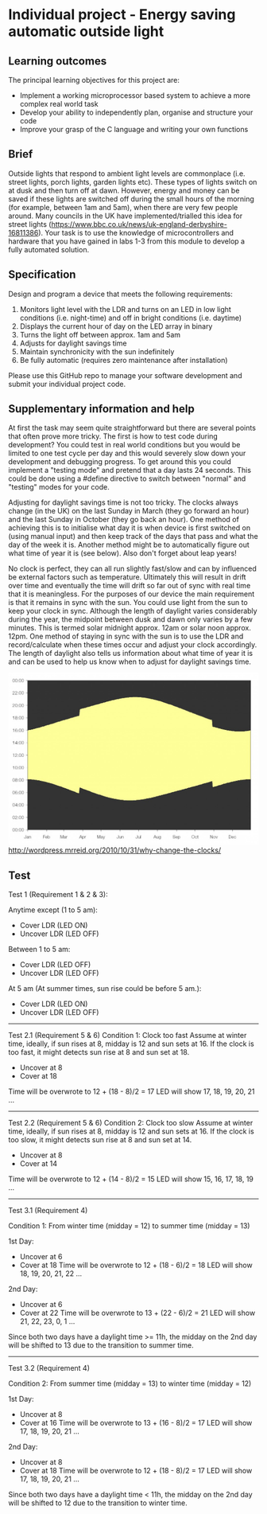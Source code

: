 # Individual project - Energy saving automatic outside light

## Learning outcomes

The principal learning objectives for this project are:

- Implement a working microprocessor based system to achieve a more complex real world task
- Develop your ability to independently plan, organise and structure your code 
- Improve your grasp of the C language and writing your own functions

## Brief

Outside lights that respond to ambient light levels are commonplace (i.e. street lights, porch lights, garden lights etc). These types of lights switch on at dusk and then turn off at dawn. However, energy and money can be saved if these lights are switched off during the small hours of the morning (for example, between 1am and 5am), when there are very few people around. Many councils in the UK have implemented/trialled this idea for street lights (https://www.bbc.co.uk/news/uk-england-derbyshire-16811386). Your task is to use the knowledge of microcontrollers and hardware that you have gained in labs 1-3 from this module to develop a fully automated solution.

## Specification
Design and program a device that meets the following requirements:

1. Monitors light level with the LDR and turns on an LED in low light conditions (i.e. night-time) and off in bright conditions (i.e. daytime)
1. Displays the current hour of day on the LED array in binary
1. Turns the light off between approx. 1am and 5am
1. Adjusts for daylight savings time
1. Maintain synchronicity with the sun indefinitely
1. Be fully automatic (requires zero maintenance after installation)

Please use this GitHub repo to manage your software development and submit your individual project code.

## Supplementary information and help
At first the task may seem quite straightforward but there are several points that often prove more tricky. The first is how to test code during development? You could test in real world conditions but you would be limited to one test cycle per day and this would severely slow down your development and debugging progress. To get around this you could implement a "testing mode" and pretend that a day lasts 24 seconds. This could be done using a #define directive to switch between "normal" and "testing" modes for your code.

Adjusting for daylight savings time is not too tricky. The clocks always change (in the UK) on the last Sunday in March (they go forward an hour) and the last Sunday in October (they go back an hour). One method of achieving this is to initialise what day it is when device is first switched on (using manual input) and then keep track of the days that pass and what the day of the week it is. Another method might be to automatically figure out what time of year it is (see below). Also don't forget about leap years! 

No clock is perfect, they can all run slightly fast/slow and can by influenced be external factors such as temperature. Ultimately this will result in drift over time and eventually the time will drift so far out of sync with real time that it is meaningless. For the purposes of our device the main requirement is that it remains in sync with the sun. You could use light from the sun to keep your clock in sync. Although the length of daylight varies considerably during the year, the midpoint between dusk and dawn only varies by a few minutes. This is termed solar midnight approx. 12am or solar noon approx. 12pm. One method of staying in sync with the sun is to use the LDR and record/calculate when these times occur and adjust your clock accordingly. The length of daylight also tells us information about what time of year it is and can be used to help us know when to adjust for daylight savings time.

![Day length](gifs/day-length-london.jpg)
http://wordpress.mrreid.org/2010/10/31/why-change-the-clocks/


## Test

Test 1 (Requirement 1 & 2 & 3):

Anytime except (1 to 5 am):
- Cover LDR (LED ON)
- Uncover LDR (LED OFF)

Between 1 to 5 am: 
- Cover LDR (LED OFF)
- Uncover LDR (LED OFF)

At 5 am (At summer times, sun rise could be before 5 am.): 
- Cover LDR (LED ON)
- Uncover LDR (LED OFF)

----------------------------------------------------------------------------------
Test 2.1 (Requirement 5 & 6)
Condition 1: Clock too fast
Assume at winter time, ideally, if sun rises at 8, midday is 12 and sun sets at 16.
If the clock is too fast, it might detects sun rise at 8 and sun set at 18.

- Uncover at 8
- Cover at 18

Time will be overwrote to 12 + (18 - 8)/2 = 17
LED will show 17, 18, 19, 20, 21 ...

----------------------------------------------------------------------------------
Test 2.2 (Requirement 5 & 6)
Condition 2: Clock too slow
Assume at winter time, ideally, if sun rises at 8, midday is 12 and sun sets at 16.
If the clock is too slow, it might detects sun rise at 8 and sun set at 14.

- Uncover at 8
- Cover at 14

Time will be overwrote to 12 + (14 - 8)/2 = 15
LED will show 15, 16, 17, 18, 19 ...

----------------------------------------------------------------------------------
Test 3.1 (Requirement 4)

Condition 1: From winter time (midday = 12) to summer time (midday = 13)

1st Day:
- Uncover at 6
- Cover at 18
Time will be overwrote to 12 + (18 - 6)/2 = 18
LED will show 18, 19, 20, 21, 22 ...

2nd Day:
- Uncover at 6
- Cover at 22
Time will be overwrote to 13 + (22 - 6)/2 = 21
LED will show 21, 22, 23, 0, 1 ...

Since both two days have a daylight time >= 11h, the midday on the 2nd day will be shifted to 13 due to the transition to summer time.

----------------------------------------------------------------------------------
Test 3.2 (Requirement 4)

Condition 2: From summer time (midday = 13) to winter time (midday = 12) 

1st Day:
- Uncover at 8
- Cover at 16
Time will be overwrote to 13 + (16 - 8)/2 = 17
LED will show 17, 18, 19, 20, 21 ...

2nd Day:
- Uncover at 8
- Cover at 18
Time will be overwrote to 12 + (18 - 8)/2 = 17
LED will show 17, 18, 19, 20, 21 ...

Since both two days have a daylight time < 11h, the midday on the 2nd day will be shifted to 12 due to the transition to winter time.








